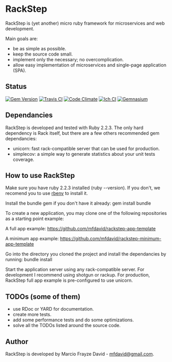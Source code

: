 # RackStep

RackStep is (yet another) micro ruby framework for microservices and web development.

Main goals are:
- be as simple as possible.
- keep the source code small.
- implement only the necessary; no overcomplication.
- allow easy implementation of microservices and single-page application (SPA).


## Status
[![Gem Version](https://badge.fury.io/rb/rackstep.svg)](https://badge.fury.io/rb/rackstep)
[![Travis CI](https://api.travis-ci.org/mfdavid/rackstep.svg)](https://travis-ci.org/mfdavid/rackstep)
[![Code Climate](https://codeclimate.com/github/mfdavid/rackstep/badges/gpa.svg)](https://codeclimate.com/github/mfdavid/rackstep)
[![Ich CI](http://inch-ci.org/github/mfdavid/rackstep.png)](http://inch-ci.org/github/mfdavid/rackstep)
[![Gemnasium](https://gemnasium.com/mfdavid/rackstep.svg)](https://gemnasium.com/mfdavid/rackstep)


## Dependancies

RackStep is developed and tested with Ruby 2.2.3. The only hard dependency is
Rack itself, but there are a few others recommended gem dependancies:
- unicorn: fast rack-compatible server that can be used for production.
- simplecov: a simple way to generate statistics about your unit tests coverage.


## How to use RackStep

Make sure you have ruby 2.2.3 installed (ruby --version). If you don't, we recomend you to use [rbenv](https://github.com/sstephenson/rbenv#installation) to install it.

Install the bundle gem if you don't have it already: gem install bundle

To create a new application, you may clone one of the following repositories as a starting point example:

A full app example:
https://github.com/mfdavid/rackstep-app-template

A minimum app example:
https://github.com/mfdavid/rackstep-minimum-app-template

Go into the directory you cloned the project and install the dependancies by running: bundle install

Start the application server using any rack-compatible server. For development I recommend using shotgun or rackup. For production, RackStep full app example is pre-configured to use unicorn.


## TODOs (some of them)

- use RDoc or YARD for documentation.
- create more tests.
- add some performance tests and do some optimizations.
- solve all the TODOs listed around the source code.


## Author

RackStep is developed by Marcio Frayze David - mfdavid@gmail.com.
